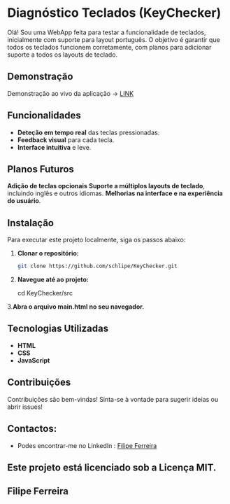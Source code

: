 # Diagnóstico Teclados (KeyChecker)
Olá! Sou uma WebApp feita para testar a funcionalidade de teclados, inicialmente com suporte para layout português. O objetivo é garantir que todos os teclados funcionem corretamente, com planos para adicionar suporte a todos os layouts de teclado.

## Demonstração

Demonstração ao vivo da aplicação -> [LINK](https://schlipe.github.io/KeyChecker)

## Funcionalidades

- **Deteção em tempo real** das teclas pressionadas.
- **Feedback visual** para cada tecla.
- **Interface intuitiva** e leve.

## Planos Futuros

**Adição de teclas opcionais**
**Suporte a múltiplos layouts de teclado**, incluindo inglês e outros idiomas.
**Melhorias na interface e na experiência do usuário**.

  
## Instalação

Para executar este projeto localmente, siga os passos abaixo:

1. **Clonar o repositório:**
   ```bash
   git clone https://github.com/schlipe/KeyChecker.git

2. **Navegue até ao projeto:**

	cd KeyChecker/src
  

3.**Abra o arquivo main.html no seu navegador.**

## Tecnologias Utilizadas

   - **HTML**
   - **CSS**
   - **JavaScript**

## Contribuições

Contribuições são bem-vindas! Sinta-se à vontade para sugerir ideias ou abrir issues!

## Contactos:

- Podes encontrar-me no LinkedIn : [Filipe Ferreira](https://www.linkedin.com/in/filiferreira/)

## Este projeto está licenciado sob a Licença MIT.

## Filipe Ferreira
